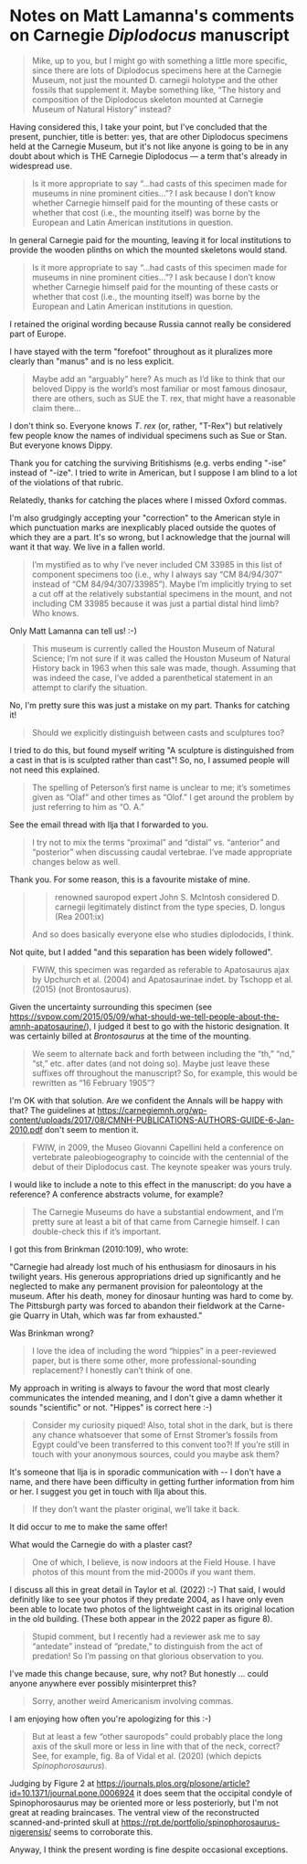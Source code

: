 # Notes on Matt Lamanna's comments on Carnegie _Diplodocus_ manuscript

> Mike, up to you, but I might go with something a little more specific, since there are lots of Diplodocus specimens here at the Carnegie Museum, not just the mounted D. carnegii holotype and the other fossils that supplement it. Maybe something like, “The history and composition of the Diplodocus skeleton mounted at Carnegie Museum of Natural History” instead?

Having considered this, I take your point, but I've concluded that the present, punchier, title is better: yes, that are other Diplodocus specimens held at the Carnegie Museum, but it's not like anyone is going to be in any doubt about which is THE Carnegie Diplodocus — a term that's already in widespread use.

> Is it more appropriate to say “…had casts of this specimen made for museums in nine prominent cities…”? I ask because I don’t know whether Carnegie himself paid for the mounting of these casts or whether that cost (i.e., the mounting itself) was borne by the European and Latin American institutions in question.

In general Carnegie paid for the mounting, leaving it for local institutions to provide the wooden plinths on which the mounted skeletons would stand.

> Is it more appropriate to say “…had casts of this specimen made for museums in nine prominent cities…”? I ask because I don’t know whether Carnegie himself paid for the mounting of these casts or whether that cost (i.e., the mounting itself) was borne by the European and Latin American institutions in question.

I retained the original wording because Russia cannot really be considered part of Europe.

I have stayed with the term "forefoot" throughout as it pluralizes more clearly than "manus" and is no less explicit.

> Maybe add an “arguably” here? As much as I’d like to think that our beloved Dippy is the world’s most familiar or most famous dinosaur, there are others, such as SUE the T. rex, that might have a reasonable claim there…

I don't think so. Everyone knows _T_. _rex_ (or, rather, "T-Rex") but relatively few people know the names of individual specimens such as Sue or Stan. But everyone knows Dippy.

Thank you for catching the surviving Britishisms (e.g. verbs ending "-ise" instead of "-ize". I tried to write in American, but I suppose I am blind to a lot of the violations of that rubric.

Relatedly, thanks for catching the places where I missed Oxford commas.

I'm also grudgingly accepting your "correction" to the American style in which punctuation marks are inexplicably placed outside the quotes of which they are a part. It's so wrong, but I acknowledge that the journal will want it that way. We live in a fallen world.

> I’m mystified as to why I’ve never included CM 33985 in this list of component specimens too (i.e., why I always say “CM 84/94/307” instead of “CM 84/94/307/33985”). Maybe I’m implicitly trying to set a cut off at the relatively substantial specimens in the mount, and not including CM 33985 because it was just a partial distal hind limb? Who knows.

Only Matt Lamanna can tell us! :-)

> This museum is currently called the Houston Museum of Natural Science; I’m not sure if it was called the Houston Museum of Natural History back in 1963 when this sale was made, though. Assuming that was indeed the case, I’ve added a parenthetical statement in an attempt to clarify the situation.

No, I'm pretty sure this was just a mistake on my part. Thanks for catching it!

> Should we explicitly distinguish between casts and sculptures too?

I tried to do this, but found myself writing "A sculpture is distinguished from
a cast in that is is sculpted rather than cast"! So, no, I assumed people will not need this explained.

> The spelling of Peterson’s first name is unclear to me; it’s sometimes given as “Olaf” and other times as “Olof.” I get around the problem by just referring to him as “O. A.”

See the email thread with Ilja that I forwarded to you.

> I try not to mix the terms “proximal” and “distal” vs. “anterior” and “posterior” when discussing caudal vertebrae. I’ve made appropriate changes below as well.

Thank you. For some reason, this is a favourite mistake of mine.

>> renowned sauropod expert John S. McIntosh considered D. carnegii legitimately distinct from the type species, D. longus (Rea 2001:ix)
>
> And so does basically everyone else who studies diplodocids, I think.

Not quite, but I added "and this separation has been widely followed".

> FWIW, this specimen was regarded as referable to Apatosaurus ajax by Upchurch et al. (2004) and Apatosaurinae indet. by Tschopp et al. (2015) (not Brontosaurus).

Given the uncertainty surrounding this specimen (see https://svpow.com/2015/05/09/what-should-we-tell-people-about-the-amnh-apatosaurine/), I judged it best to go with the historic designation. It was certainly billed at _Brontosaurus_ at the time of the mounting.

> We seem to alternate back and forth between including the “th,” “nd,” “st,” etc. after dates (and not doing so). Maybe just leave these suffixes off throughout the manuscript? So, for example, this would be rewritten as “16 February 1905”?

I'm OK with that solution. Are we confident the Annals will be happy with that? The guidelines at https://carnegiemnh.org/wp-content/uploads/2017/08/CMNH-PUBLICATIONS-AUTHORS-GUIDE-6-Jan-2010.pdf don't seem to mention it.

> FWIW, in 2009, the Museo Giovanni Capellini held a conference on vertebrate paleobiogeography to coincide with the centennial of the debut of their Diplodocus cast. The keynote speaker was yours truly.

I would like to include a note to this effect in the manuscript: do you have a reference? A conference abstracts volume, for example?

> The Carnegie Museums do have a substantial endowment, and I’m pretty sure at least a bit of that came from Carnegie himself. I can double-check this if it’s important.

I got this from Brinkman (2010:109), who wrote:

"Carnegie had already lost much of his enthusiasm for dinosaurs in his twilight years. His generous appropriations dried up significantly and he neglected to make any permanent provision for paleontology at the museum. After his death, money for dinosaur hunting was hard to come by. The Pittsburgh party was forced to abandon their fieldwork at the Carne- gie Quarry in Utah, which was far from exhausted."

Was Brinkman wrong?

> I love the idea of including the word “hippies” in a peer-reviewed paper, but is there some other, more professional-sounding replacement? I honestly can’t think of one.

My approach in writing is always to favour the word that most clearly communicates the intended meaning, and I don't give a damn whether it sounds "scientific" or not. "Hippes" is correct here :-)

> Consider my curiosity piqued! Also, total shot in the dark, but is there any chance whatsoever that some of Ernst Stromer’s fossils from Egypt could’ve been transferred to this convent too?! If you’re still in touch with your anonymous sources, could you maybe ask them?

It's someone that Ilja is in sporadic communication with -- I don't have a name, and there have been difficulty in getting further information from him or her. I suggest you get in touch with Ilja about this.

> If they don’t want the plaster original, we’ll take it back.

It did occur to me to make the same offer!

What would the Carnegie do with a plaster cast?

> One of which, I believe, is now indoors at the Field House. I have photos of this mount from the mid-2000s if you want them.

I discuss all this in great detail in Taylor et al. (2022) :-) That said, I would definitly like to see your photos if they predate 2004, as I have only even been able to locate two photos of the lightweight cast in its original location in the old building. (These both appear in the 2022 paper as figure 8).

> Stupid comment, but I recently had a reviewer ask me to say “antedate” instead of “predate,” to distinguish from the act of predation! So I’m passing on that glorious observation to you.

I've made this change because, sure, why not? But honestly ... could anyone anywhere ever possibly misinterpret this?

> Sorry, another weird Americanism involving commas.

I am enjoying how often you're apologizing for this :-)

> But at least a few “other sauropods” could probably place the long axis of the skull more or less in line with that of the neck, correct? See, for example, fig. 8a of Vidal et al. (2020) (which depicts _Spinophorosaurus_).

Judging by Figure 2 at https://journals.plos.org/plosone/article?id=10.1371/journal.pone.0006924 it does seem that the occipital condyle of Spinophorosaurus may be oriented more or less posteriorly, but I'm not great at reading braincases. The ventral view of the reconstructed scanned-and-printed skull at https://rpt.de/portfolio/spinophorosaurus-nigerensis/ seems to corroborate this.

Anyway, I think the present wording is fine despite occasional exceptions.

